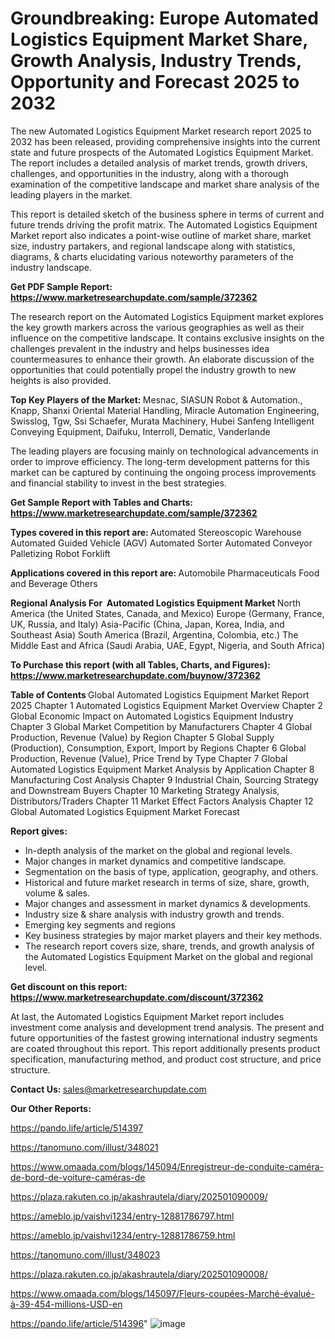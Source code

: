 # Groundbreaking: Europe Automated Logistics Equipment Market Share, Growth Analysis, Industry Trends, Opportunity and Forecast 2025 to 2032

The new Automated Logistics Equipment Market research report 2025 to 2032 has been released, providing comprehensive insights into the current state and future prospects of the Automated Logistics Equipment Market. The report includes a detailed analysis of market trends, growth drivers, challenges, and opportunities in the industry, along with a thorough examination of the competitive landscape and market share analysis of the leading players in the market.

This report is detailed sketch of the business sphere in terms of current and future trends driving the profit matrix. The Automated Logistics Equipment Market report also indicates a point-wise outline of market share, market size, industry partakers, and regional landscape along with statistics, diagrams, &amp; charts elucidating various noteworthy parameters of the industry landscape.

<strong><b>Get PDF Sample Report: <a href=https://www.marketresearchupdate.com/sample/372362>https://www.marketresearchupdate.com/sample/372362</a></b></strong>

The research report on the Automated Logistics Equipment market explores the key growth markers across the various geographies as well as their influence on the competitive landscape. It contains exclusive insights on the challenges prevalent in the industry and helps businesses idea countermeasures to enhance their growth. An elaborate discussion of the opportunities that could potentially propel the industry growth to new heights is also provided.

<strong><b>Top Key Players of the Market:
</b></strong>Mesnac, SIASUN Robot & Automation., Knapp, Shanxi Oriental Material Handling, Miracle Automation Engineering, Swisslog, Tgw, Ssi Schaefer, Murata Machinery, Hubei Sanfeng Intelligent Conveying Equipment, Daifuku, Interroll, Dematic, Vanderlande<strong><b>
</b></strong>

The leading players are focusing mainly on technological advancements in order to improve efficiency. The long-term development patterns for this market can be captured by continuing the ongoing process improvements and financial stability to invest in the best strategies.

<strong><b>Get Sample Report with Tables and Charts: <a href=https://www.marketresearchupdate.com/sample/372362>https://www.marketresearchupdate.com/sample/372362</a></b></strong>

<strong><b>Types covered in this report are:
</b></strong>Automated Stereoscopic Warehouse
Automated Guided Vehicle (AGV)
Automated Sorter
Automated Conveyor
Palletizing Robot
Forklift<strong><b>
</b></strong>

<strong><b>Applications covered in this report are:
</b></strong>Automobile
Pharmaceuticals
Food and Beverage
Others<strong><b>
</b></strong>

<strong><b>Regional Analysis For  Automated Logistics Equipment Market</b></strong><strong><b>
</b></strong>North America (the United States, Canada, and Mexico)
Europe (Germany, France, UK, Russia, and Italy)
Asia-Pacific (China, Japan, Korea, India, and Southeast Asia)
South America (Brazil, Argentina, Colombia, etc.)
The Middle East and Africa (Saudi Arabia, UAE, Egypt, Nigeria, and South Africa)

<strong><b>To Purchase this report (with all Tables, Charts, and Figures): <a href=https://www.marketresearchupdate.com/buynow/372362>https://www.marketresearchupdate.com/buynow/372362</a></b></strong>

<strong><b>Table of Contents</b></strong><strong><b>
</b></strong>Global Automated Logistics Equipment Market Report 2025
Chapter 1 Automated Logistics Equipment Market Overview
Chapter 2 Global Economic Impact on Automated Logistics Equipment Industry
Chapter 3 Global Market Competition by Manufacturers
Chapter 4 Global Production, Revenue (Value) by Region
Chapter 5 Global Supply (Production), Consumption, Export, Import by Regions
Chapter 6 Global Production, Revenue (Value), Price Trend by Type
Chapter 7 Global Automated Logistics Equipment Market Analysis by Application
Chapter 8 Manufacturing Cost Analysis
Chapter 9 Industrial Chain, Sourcing Strategy and Downstream Buyers
Chapter 10 Marketing Strategy Analysis, Distributors/Traders
Chapter 11 Market Effect Factors Analysis
Chapter 12 Global Automated Logistics Equipment Market Forecast

<strong><b>Report gives:</b></strong>

- In-depth analysis of the market on the global and regional levels.
- Major changes in market dynamics and competitive landscape.
- Segmentation on the basis of type, application, geography, and others.
- Historical and future market research in terms of size, share, growth, volume &amp; sales.
- Major changes and assessment in market dynamics &amp; developments.
- Industry size &amp; share analysis with industry growth and trends.
- Emerging key segments and regions
- Key business strategies by major market players and their key methods.
- The research report covers size, share, trends, and growth analysis of the Automated Logistics Equipment Market on the global and regional level.

<strong><b>Get discount on this report: <a href=https://www.marketresearchupdate.com/discount/372362>https://www.marketresearchupdate.com/discount/372362</a></b></strong>

At last, the Automated Logistics Equipment Market report includes investment come analysis and development trend analysis. The present and future opportunities of the fastest growing international industry segments are coated throughout this report. This report additionally presents product specification, manufacturing method, and product cost structure, and price structure.

<strong><b>Contact Us:
</b></strong>sales@marketresearchupdate.com

<strong>Our Other Reports:</strong>

<a href=https://pando.life/article/514397>https://pando.life/article/514397</a>

<a href=https://tanomuno.com/illust/348021>https://tanomuno.com/illust/348021</a>

<a href=https://www.omaada.com/blogs/145094/Enregistreur-de-conduite-caméra-de-bord-de-voiture-caméras-de>https://www.omaada.com/blogs/145094/Enregistreur-de-conduite-caméra-de-bord-de-voiture-caméras-de</a>

<a href=https://plaza.rakuten.co.jp/akashrautela/diary/202501090009/>https://plaza.rakuten.co.jp/akashrautela/diary/202501090009/</a>

<a href=https://ameblo.jp/vaishvi1234/entry-12881786797.html>https://ameblo.jp/vaishvi1234/entry-12881786797.html</a>

<a href=https://ameblo.jp/vaishvi1234/entry-12881786759.html>https://ameblo.jp/vaishvi1234/entry-12881786759.html</a>

<a href=https://tanomuno.com/illust/348023>https://tanomuno.com/illust/348023</a>

<a href=https://plaza.rakuten.co.jp/akashrautela/diary/202501090008/>https://plaza.rakuten.co.jp/akashrautela/diary/202501090008/</a>

<a href=https://www.omaada.com/blogs/145097/Fleurs-coupées-Marché-évalué-à-39-454-millions-USD-en>https://www.omaada.com/blogs/145097/Fleurs-coupées-Marché-évalué-à-39-454-millions-USD-en</a>

<a href=https://pando.life/article/514396>https://pando.life/article/514396</a>"
![image](https://github.com/user-attachments/assets/c157ed3e-3822-4030-865c-dc63439d4333)
